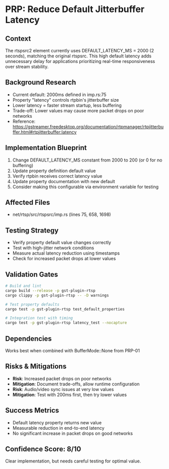 # PRP: Reduce Default Jitterbuffer Latency

## Context
The rtspsrc2 element currently uses DEFAULT_LATENCY_MS = 2000 (2 seconds), matching the original rtspsrc. This high default latency adds unnecessary delay for applications prioritizing real-time responsiveness over stream stability.

## Background Research
- Current default: 2000ms defined in imp.rs:75
- Property "latency" controls rtpbin's jitterbuffer size
- Lower latency = faster stream startup, less buffering
- Trade-off: Lower values may cause more packet drops on poor networks
- Reference: https://gstreamer.freedesktop.org/documentation/rtpmanager/rtpjitterbuffer.html#rtpjitterbuffer:latency

## Implementation Blueprint
1. Change DEFAULT_LATENCY_MS constant from 2000 to 200 (or 0 for no buffering)
2. Update property definition default value
3. Verify rtpbin receives correct latency value
4. Update property documentation with new default
5. Consider making this configurable via environment variable for testing

## Affected Files
- net/rtsp/src/rtspsrc/imp.rs (lines 75, 658, 1698)

## Testing Strategy
- Verify property default value changes correctly
- Test with high-jitter network conditions
- Measure actual latency reduction using timestamps
- Check for increased packet drops at lower values

## Validation Gates
```bash
# Build and lint
cargo build --release -p gst-plugin-rtsp
cargo clippy -p gst-plugin-rtsp -- -D warnings

# Test property defaults
cargo test -p gst-plugin-rtsp test_default_properties

# Integration test with timing
cargo test -p gst-plugin-rtsp latency_test --nocapture
```

## Dependencies
Works best when combined with BufferMode::None from PRP-01

## Risks & Mitigations
- **Risk**: Increased packet drops on poor networks
- **Mitigation**: Document trade-offs, allow runtime configuration
- **Risk**: Audio/video sync issues at very low values
- **Mitigation**: Test with 200ms first, then try lower values

## Success Metrics
- Default latency property returns new value
- Measurable reduction in end-to-end latency
- No significant increase in packet drops on good networks

## Confidence Score: 8/10
Clear implementation, but needs careful testing for optimal value.